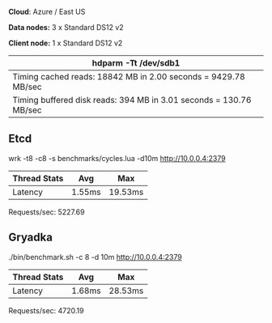 **Cloud**: Azure / East US

**Data nodes:** 3 x Standard DS12 v2

**Client node:** 1 x Standard DS12 v2

| hdparm -Tt /dev/sdb1 |
| --- |
| Timing cached reads:   18842 MB in  2.00 seconds = 9429.78 MB/sec |
| Timing buffered disk reads: 394 MB in  3.01 seconds = 130.76 MB/sec |

## Etcd

wrk -t8 -c8 -s benchmarks/cycles.lua -d10m http://10.0.0.4:2379

| Thread Stats | Avg | Max |
| --- | --- | --- |
| Latency | 1.55ms | 19.53ms |

Requests/sec:   5227.69

## Gryadka

./bin/benchmark.sh -c 8 -d 10m http://10.0.0.4:2379

| Thread Stats | Avg | Max |
| --- | --- | --- |
| Latency | 1.68ms | 28.53ms |

Requests/sec: 4720.19
